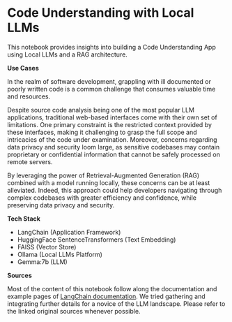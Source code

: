 # Code Understanding with Local LLMs

This notebook provides insights into building a Code Understanding App using Local LLMs and a RAG architecture.

**Use Cases**

In the realm of software development, grappling with ill documented or poorly written code is a common challenge that consumes valuable time and resources. 

Despite source code analysis being one of the most popular LLM applications, traditional web-based interfaces come with their own set of limitations.
One primary constraint is the restricted context provided by these interfaces, making it challenging to grasp the full scope and intricacies of the code under examination. Moreover, concerns regarding data privacy and security loom large, as sensitive codebases may contain proprietary or confidential information that cannot be safely processed on remote servers.

By leveraging the power of Retrieval-Augmented Generation (RAG) combined with a model running locally, these concerns can be at least alleviated.
Indeed, this approach could help developers navigating through complex codebases with greater efficiency and confidence, while preserving data privacy and security. 


**Tech Stack**

- LangChain (Application Framework)
- HuggingFace SentenceTransformers (Text Embedding)
- FAISS (Vector Store)
- Ollama (Local LLMs Platform)
- Gemma:7b (LLM)

**Sources** 

Most of the content of this notebook follow along the documentation and example pages of [LangChain documentation](https://python.langchain.com/docs/get_started/introduction). We tried gathering and integrating further details for a novice of the LLM landscape. Please refer to the linked original sources whenever possible.